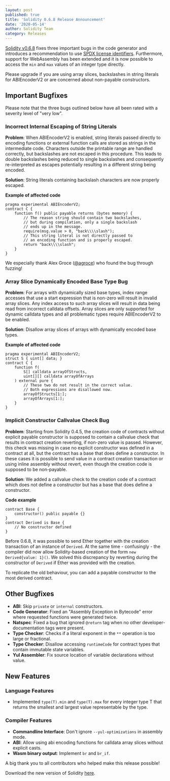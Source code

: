 ```yaml
---
layout: post
published: true
title: 'Solidity 0.6.8 Release Announcement'
date: '2020-05-14'
author: Solidity Team
category: Releases
---
```


[Solidity v0.6.8](https://github.com/ethereum/solidity/releases/tag/v0.6.8)
fixes three important bugs in the code generator and introduces a recommendation
to use [SPDX license identifiers](https://spdx.dev/ids/#how). Furthermore,
support for WebAssembly has been extended and it is now possible to access the
`min` and `max` values of an integer type directly.

Please upgrade if you are using array slices, backslashes in string literals for
ABIEncoderV2 or are concerned about non-payable constructors.

## Important Bugfixes

Please note that the three bugs outlined below have all been rated with a
severity level of "very low".

### Incorrect Internal Escaping of String Literals

**Problem**: When ABIEncoderV2 is enabled, string literals passed directly to
encoding functions or external function calls are stored as strings in the
intermediate code. Characters outside the printable range are handled correctly,
but backslashes are not escaped in this procedure. This leads to double
backslashes being reduced to single backslashes and consequently re-interpreted
as escapes potentially resulting in a different string being encoded.

**Solution**: String literals containing backslash characters are now properly
escaped.

**Example of affected code**

```solidity
pragma experimental ABIEncoderV2;
contract C {
    function f() public payable returns (bytes memory) {
        // The reason string should contain two backslashes,
        // but during compilation, only a single backslash
        // ends up in the message.
        require(msg.value > 0, "back\\\\slash");
        // This string literal is not directly passed to
        // an encoding function and is properly escaped.
        return "back\\\\slash";
    }
}
```

We especially thank Alex Groce ([@agroce](https://github.com/agroce)) who found
the bug through fuzzing!

### Array Slice Dynamically Encoded Base Type Bug

**Problem**: For arrays with dynamically sized base types, index range accesses
that use a start expression that is non-zero will result in invalid array
slices. Any index access to such array slices will result in data being read
from incorrect calldata offsets. Array slices are only supported for dynamic
calldata types and all problematic types require ABIEncoderV2 to be enabled.

**Solution**: Disallow array slices of arrays with dynamically encoded base
types.

**Example of affected code**

```solidity
pragma experimental ABIEncoderV2;
struct S { uint[] data; }
contract C {
    function f(
        S[] calldata arrayOfStructs,
        uint[][] calldata arrayOfArrays
    ) external pure {
        // These two do not result in the correct value.
        // Both expressions are disallowed now.
        arrayOfStructs[1:];
        arrayOfArrays[1:];
    }
}

```

### Implicit Constructor Callvalue Check Bug

**Problem**: Starting from Solidity 0.4.5, the creation code of contracts
without explicit payable constructor is supposed to contain a callvalue check
that results in contract creation reverting, if non-zero value is passed.
However, this check was missing in case no explicit constructor was defined in a
contract at all, but the contract has a base that does define a constructor. In
these cases it is possible to send value in a contract creation transaction or
using inline assembly without revert, even though the creation code is supposed
to be non-payable.

**Solution**: We added a callvalue check to the creation code of a contract
which does not define a constructor but has a base that does define a
constructor.

**Code example**

```solidity
contract Base {
    constructor() public payable {}
}
contract Derived is Base {
    // No constructor defined
}
```

Before 0.6.8, it was possible to send Ether together with the creation
transaction of an instance of `Derived`. At the same time - confusingly - the
compiler did now allow Solidity-based creation of the form
`new Derived{value: 1}()`. We solved this discrepancy by reverting during the
constructor of `Derived` if Ether was provided with the creation.

To replicate the old behaviour, you can add a payable constructor to the most
derived contract.

## Other Bugfixes

- **ABI**: Skip `private` or `internal` constructors.
- **Code Generator**: Fixed an "Assembly Exception in Bytecode" error where
  requested functions were generated twice.
- **Natspec**: Fixed a bug that ignored `@return` tag when no other
  developer-documentation tags were present.
- **Type Checker**: Checks if a literal exponent in the `**` operation is too
  large or fractional.
- **Type Checker**: Disallow accessing `runtimeCode` for contract types that
  contain immutable state variables.
- **Yul Assembler**: Fix source location of variable declarations without value.

## New Features

### Language Features

- Implemented `type(T).min` and `type(T).max` for every integer type T that
  returns the smallest and largest value representable by the type.

### Compiler Features

- **Commandline Interface**: Don't ignore `--yul-optimizations` in assembly
  mode.
- **ABI**: Allow using abi encoding functions for calldata array slices without
  explicit casts.
- **Wasm binary output**: Implement `br` and `br_if`.

A big thank you to all contributors who helped make this release possible!

Download the new version of Solidity
[here](https://github.com/ethereum/solidity/releases/tag/v0.6.8).
